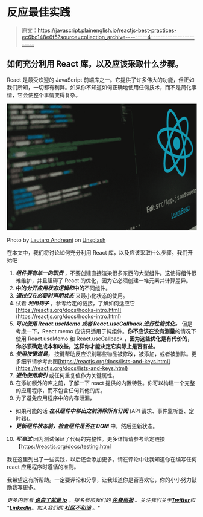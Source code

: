 # 反应最佳实践

> 原文：<https://javascript.plainenglish.io/reactjs-best-practices-ec6bc148e6f5?source=collection_archive---------4----------------------->

## 如何充分利用 React 库，以及应该采取什么步骤。

React 是最受欢迎的 JavaScript 前端库之一。它提供了许多伟大的功能，但正如我们所知，一切都有利弊。如果你不知道如何正确地使用任何技术，而不是简化事情，它会使整个事情变得复杂。

![](img/e4e0d0c733138ed4c8b9ea0310d01364.png)

Photo by [Lautaro Andreani](https://unsplash.com/@lautaroandreani?utm_source=medium&utm_medium=referral) on [Unsplash](https://unsplash.com?utm_source=medium&utm_medium=referral)

在本文中，我们将讨论如何充分利用 React 库，以及应该采取什么步骤。我们开始吧

1.  ***组件要有单一的职责*** ，不要创建直接渲染很多东西的大型组件。这使得组件很难维护，并且阻碍了 React 的优化，因为它必须创建一堆元素并计算差异。
2.  **中的*分开应用状态逻辑和*中的**不同组件。
3.  ***通过仅在必要时声明状态*** 来最小化状态的使用。
4.  试着 ***利用钩子*** 。参考给定的链接，了解如何适应它[https://reactjs.org/docs/hooks-intro.html](https://reactjs.org/docs/hooks-intro.html)
5.  ***可以使用 React.useMemo 或者 React.useCallback 进行性能优化。*** 但是考虑一下，React.memo 应该只适用于纯组件。**你不应该在没有测量**的情况下使用 React.useMemo 和 React.useCallback **，因为这些优化是有代价的，你必须确定成本和收益，这样你才能决定它实际上是否有益。**
6.  ***使用按键道具，*** 按键帮助反应识别哪些物品被修改，被添加，或者被删除。更多细节请参考此图[https://reactjs.org/docs/lists-and-keys.html](https://reactjs.org/docs/lists-and-keys.html)
7.  ***避免使用索引*** 或任何重复值作为关键属性。
8.  在添加额外的库之前，了解一下 react 提供的内置特性。你可以构建一个完整的应用程序，而不包含任何其他的库。
9.  为了避免应用程序中的内存泄漏，

*   如果可能的话 ***在从组件中移出之前清除所有订阅*** (API 请求、事件监听器、定时器)。
*   ***更新组件状态前，检查组件是否在 DOM*** 中，然后更新状态。

10. ***写测试*** 因为测试保证了代码的完整性。更多详情请参考给定链接【https://reactjs.org/docs/testing.html 

我在这里列出了一些实践，以后还会添加更多。请在评论中让我知道你在编写任何 react 应用程序时遵循的准则。

我希望这有所帮助。一定要评论和分享，让我知道你是否喜欢它，你的小小努力鼓励我写更多。

*更多内容看* [***说白了就是 io***](https://plainenglish.io/) *。报名参加我们的* [***免费周报***](http://newsletter.plainenglish.io/) *。关注我们关于*[***Twitter***](https://twitter.com/inPlainEngHQ)*和**[***LinkedIn***](https://www.linkedin.com/company/inplainenglish/)*。加入我们的* [***社区不和谐***](https://discord.gg/GtDtUAvyhW) *。**